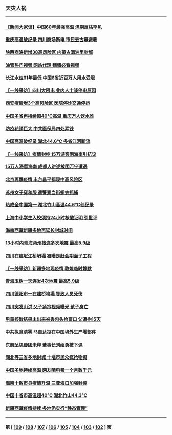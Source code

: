 ### 天灾人祸
---
#### [【新闻大家谈】中国60年最强高温 汛期反枯罕见](../../pages/ncid280/n13804532.md?08180045) 
#### [重庆高温破纪录 四川商场断电 市民去古墓避暑](../../pages/ncid280/n13804468.md?08180045) 
#### [陕西商洛新增38高风险区 内蒙古满洲里封城](../../pages/ncid280/n13804403.md?08180045) 
#### [油管热门视频 网站代理 翻墙必看视频](http://209.222.30.114:81/youtube.html?08180045)
#### [长江水位61年最低 中国6省近百万人用水受限](../../pages/ncid280/n13804116.md?08180045) 
#### [【一线采访】四川大限电 业内人士谈停电原因](../../pages/ncid280/n13803685.md?08180045) 
#### [西安疫情增3个高风险区 医院停诊交通停运](../../pages/ncid280/n13803699.md?08180045) 
#### [中国多省再持续超40℃高温 重庆万人饮水难](../../pages/ncid280/n13803329.md?08180045) 
#### [防疫花销巨大 中共医保局四处弄钱](../../pages/ncid280/n13803275.md?08180045) 
#### [中国高温破纪录 湖北44.6℃ 多省江河断流](../../pages/ncid280/n13803212.md?08180045) 
#### [【一线采访】疫情封控 15万游客困海南引抗议](../../pages/ncid280/n13802950.md?08180045) 
#### [15万人滞留海南 成都人讲述被困万宁遭遇](../../pages/ncid280/n13802777.md?08180045) 
#### [北京再爆疫情 丰台昌平都现中高风险区](../../pages/ncid280/n13802921.md?08180045) 
#### [苏州女子穿和服 遭警察当街撕衣抓捕](../../pages/ncid280/n13802941.md?08180045) 
#### [热成全中国第一 湖北竹山高温44.6℃创纪录](../../pages/ncid280/n13802863.md?08180045) 
#### [上海中小学生入校须持24小时核酸证明 引批评](../../pages/ncid280/n13802739.md?08180045) 
#### [海南西藏新疆多地再延长封城时间](../../pages/ncid280/n13802667.md?08180045) 
#### [13小时内青海两州接连多次地震 最高5.9级](../../pages/ncid280/n13802662.md?08180045) 
#### [四川在建岷江桥坍塌 被曝是赶会期面子工程](../../pages/ncid280/n13802501.md?08180045) 
#### [【一线采访】新疆多地现疫情 敦煌临时静默](../../pages/ncid280/n13802256.md?08180045) 
#### [青海玉树一天连发4次地震 最高5.9级](../../pages/ncid280/n13802339.md?08180045) 
#### [四川德阳市一在建桥垮塌 导致人员死伤](../../pages/ncid280/n13802325.md?08180045) 
#### [四川突发山洪 父子紧抱视频曝光 孩子身亡](../../pages/ncid280/n13802145.md?08180045) 
#### [男童核酸结果未出来被丢包头检票口 父遭拘15天](../../pages/ncid280/n13802098.md?08180045) 
#### [中共执意清零 马自达拟在中国境外生产零部件](../../pages/ncid280/n13801960.md?08180045) 
#### [东航坠机疑团未释 董事长刘绍勇被下课](../../pages/ncid280/n13801768.md?08180045) 
#### [湖北等三省多地封城 十堰市民众疯抢物资](../../pages/ncid280/n13801734.md?08180045) 
#### [中国多地持续高温 网友晒电费一个月数千元](../../pages/ncid280/n13801760.md?08180045) 
#### [海南十数市县疫情升温 三亚海口加强封控](../../pages/ncid280/n13801700.md?08180045) 
#### [中国十省市高温超40℃ 湖北竹山44.3℃](../../pages/ncid280/n13801536.md?08180045) 
#### [新疆西藏疫情持续 多地仍实行“静态管理”](../../pages/ncid280/n13801663.md?08180045) 

---
#### 第 [ [109](./109.md?08180045) / [108](./108.md?08180045) / [107](./107.md?08180045) / [106](./106.md?08180045) / [105](./105.md?08180045) / [104](./104.md?08180045) / [103](./103.md?08180045) / [102](./102.md?08180045) ] 页
